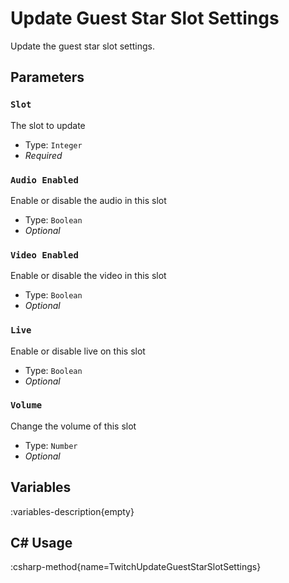 # Update Guest Star Slot Settings
Update the guest star slot settings.

## Parameters
### `Slot`
The slot to update

- Type: `Integer`
- *Required*

### `Audio Enabled`
Enable or disable the audio in this slot

- Type: `Boolean`
- *Optional*

### `Video Enabled`
Enable or disable the video in this slot

- Type: `Boolean`
- *Optional*

### `Live`
Enable or disable live on this slot

- Type: `Boolean`
- *Optional*

### `Volume`
Change the volume of this slot

- Type: `Number`
- *Optional*

## Variables
:variables-description{empty}

## C# Usage
:csharp-method{name=TwitchUpdateGuestStarSlotSettings}